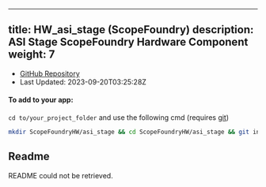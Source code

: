 
---
title: HW_asi_stage (ScopeFoundry)
description: ASI Stage ScopeFoundry Hardware Component
weight: 7
---
- [GitHub Repository](https://github.com/ScopeFoundry/HW_asi_stage)
- Last Updated: 2023-09-20T03:25:28Z


#### To add to your app:

`cd to/your_project_folder` and use the following cmd (requires [git](/docs/100_development/20_git/))

```bash
mkdir ScopeFoundryHW/asi_stage && cd ScopeFoundryHW/asi_stage && git init --initial-branch=main && git remote add upstream_ScopeFoundry https://github.com/ScopeFoundry/HW_asi_stage && git pull upstream_ScopeFoundry main && cd ../..
```

## Readme
README could not be retrieved.
